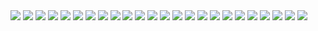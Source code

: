 
<img src="main/webapp/resources/images/개요.png">

<img src="main/webapp/resources/images/목차1.png">

<img src="main/webapp/resources/images/목차2.png">

<img src="main/webapp/resources/images/md1.png">

<img src="main/webapp/resources/images/md2.png">
<img src="main/webapp/resources/images/md3.png">
<img src="main/webapp/resources/images/md4.png">
<img src="main/webapp/resources/images/md5.png">
<img src="main/webapp/resources/images/md6.png">
<img src="main/webapp/resources/images/md7.png">
<img src="main/webapp/resources/images/md8.png">
<img src="main/webapp/resources/images/md9.png">
<img src="main/webapp/resources/images/md10.png">
<img src="main/webapp/resources/images/md11.png">
<img src="main/webapp/resources/images/md12.png">
<img src="main/webapp/resources/images/md13.png">
<img src="main/webapp/resources/images/md14.png">
<img src="main/webapp/resources/images/md15.png">
<img src="main/webapp/resources/images/md16.png">
<img src="main/webapp/resources/images/md17.png">
<img src="main/webapp/resources/images/md18.png">
<img src="main/webapp/resources/images/md19.png">
<img src="main/webapp/resources/images/md20.png">
<img src="main/webapp/resources/images/md21.png">